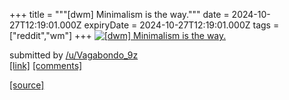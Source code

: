 +++
title = """[dwm] Minimalism is the way."""
date = 2024-10-27T12:19:01.000Z
expiryDate = 2024-10-27T12:19:01.000Z
tags = ["reddit","wm"]
+++
[![[dwm] Minimalism is the way.](https://b.thumbs.redditmedia.com/iU5VJ0feUxt2XjV4AnM-cGnrJkngDxv6Vq_GN5zlzjY.jpg "[dwm] Minimalism is the way.")](https://www.reddit.com/r/unixporn/comments/1gd9ohj/dwm_minimalism_is_the_way/)

submitted by [/u/Vagabondo\_9z](https://www.reddit.com/user/Vagabondo_9z)  
[\[link\]](https://www.reddit.com/gallery/1gd9ohj) [\[comments\]](https://www.reddit.com/r/unixporn/comments/1gd9ohj/dwm_minimalism_is_the_way/)

[[source]](https://www.reddit.com/r/unixporn/comments/1gd9ohj/dwm_minimalism_is_the_way/)
